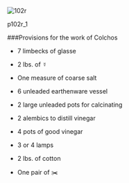 ![102r](http://gallica.bnf.fr/ark:/12148/btv1b10500001g/f209.image)

p102r_1

###Provisions for the work of Colchos

* 7 limbecks of glasse

* 2 lbs. of ☿

* One measure of coarse salt

* 6 unleaded earthenware vessel

* 2 large unleaded pots for calcinating

* 2 alembics to distill vinegar

* 4 pots of good vinegar

* 3 or 4 lamps

* 2 lbs. of cotton

* One pair of :scissors:

